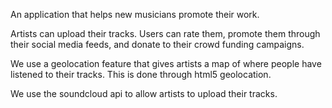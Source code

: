 An application that helps new musicians promote their work. 

Artists can upload their tracks.  Users can rate them, promote them through their social media feeds, and donate to their crowd funding campaigns.

We use a geolocation feature that gives artists a map of where people have listened to their tracks.  This is done through html5 geolocation. 

We use the soundcloud api to allow artists to upload their tracks.  







